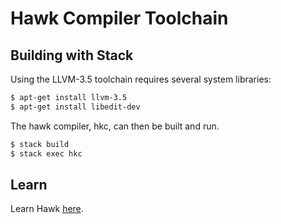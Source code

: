 # Hawk Compiler Toolchain

## Building with Stack

Using the LLVM-3.5 toolchain requires several system libraries:

```bash
$ apt-get install llvm-3.5
$ apt-get install libedit-dev
```

The hawk compiler, hkc, can then be built and run.

```bash
$ stack build
$ stack exec hkc
```

## Learn

Learn Hawk [here](http://github.com/andgate/hawk/wiki).
